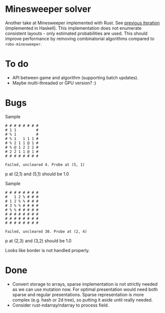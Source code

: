 # Minesweeper solver

Another take at Minesweeper implemented with Rust.
See [previous iteration](https://github.com/PetrGlad/robo-minesweeper) (implemented in Haskell). This implementation
does not enumerate consistent layouts - only estimated probabilities are used. This should improve performance by
removing combinatorial algorithms compared to `robo-minesweeper`.


# To do

* API between game and algorithm (supporting batch updates).
* Maybe multi-threaded or GPU version? :)


# Bugs

Sample
```
# # # # # # # # 
# 1 1         # 
# % 1         # 
# % 1   1 1 1 # 
# % 2 1 1 @ 1 # 
# % @ 1 2 2 2 # 
# 2 2 1 1 @ 1 # 
# # # # # # # # 

Failed, uncleared 4. Probe at (5, 1)
```
p at (2,1) and (5,1) should be 1.0

Sample
```
# # # # # # # # 
#   1 2 % # # # 
# 1 2 % % # # # 
# 3 % % # # # # 
# % % # # # # # 
# # # # # # # # 
# # # # # # # # 
# # # # # # # # 

Failed, uncleared 30. Probe at (2, 4)
```

p at (2,3) and (3,2) should be 1.0

Looks like border is not handled properly.

# Done

* Convert storage to arrays, sparse implementation is not strictly needed as we can use mutation now. For optimal
  presentation would need both sparse and regular presentations. Sparse representation is more complex (e.g. hash or 2d
  tree), so putting it aside until really needed.
* Consider rust-ndarray/ndarray to process field.
